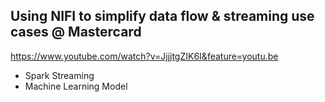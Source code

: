 ## Using NIFI to simplify data flow & streaming use cases @ Mastercard

https://www.youtube.com/watch?v=JjjjtgZIK6I&feature=youtu.be

- Spark Streaming
- Machine Learning Model
